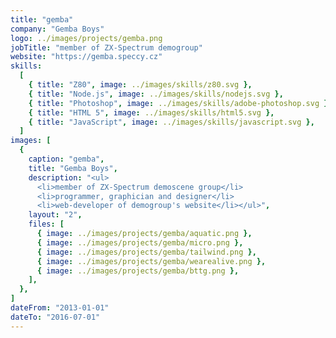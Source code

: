 ```yaml
---
title: "gemba"
company: "Gemba Boys"
logo: ../images/projects/gemba.png
jobTitle: "member of ZX-Spectrum demogroup"
website: "https://gemba.speccy.cz"
skills:
  [
    { title: "Z80", image: ../images/skills/z80.svg },
    { title: "Node.js", image: ../images/skills/nodejs.svg },
    { title: "Photoshop", image: ../images/skills/adobe-photoshop.svg },
    { title: "HTML 5", image: ../images/skills/html5.svg },
    { title: "JavaScript", image: ../images/skills/javascript.svg },
  ]
images: [
  {
    caption: "gemba",
    title: "Gemba Boys",
    description: "<ul>
      <li>member of ZX-Spectrum demoscene group</li>
      <li>programmer, graphician and designer</li>
      <li>web-developer of demogroup's website</li></ul>",
    layout: "2",
    files: [
      { image: ../images/projects/gemba/aquatic.png },
      { image: ../images/projects/gemba/micro.png },
      { image: ../images/projects/gemba/tailwind.png },
      { image: ../images/projects/gemba/wearealive.png },
      { image: ../images/projects/gemba/bttg.png },
    ],
  },
]
dateFrom: "2013-01-01"
dateTo: "2016-07-01"
---
```

